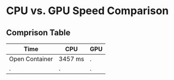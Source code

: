 # CPU vs. GPU Speed Comparison

## Comprison Table

| **Time** | **CPU** | **GPU** |
|-----|-----|-----|
| Open Container | 3457 ms | . |
| . | . | . |
